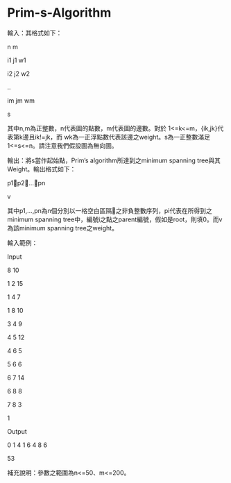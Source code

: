 # Prim-s-Algorithm
輸入：其格式如下：

n m

i1 j1 w1

i2 j2 w2

..

im jm wm

s

其中n,m為正整數，n代表圖的點數，m代表圖的邊數。對於 1<=k<=m，{ik,jk}代表第k邊且ik!=jk，而 wk為一正浮點數代表該邊之weight。s為一正整數滿足1<=s<=n。請注意我們假設圖為無向圖。


輸出：將s當作起始點，Prim’s algorithm所達到之minimum spanning tree與其Weight。輸出格式如下：

p1p2…pn

v

其中p1,…,pn為n個分別以一格空白區隔之非負整數序列，pi代表在所得到之minimum spanning tree中，編號i之點之parent編號，假如是root，則填0。而v為該minimum spanning tree之weight。

輸入範例：

Input

8 10

1 2 15

1 4 7

1 8 10

3 4 9

4 5 12

4 6 5

5 6 6

6 7 14

6 8 8

7 8 3

1

Output

0 1 4 1 6 4 8 6

53

補充說明：參數之範圍為n<=50、m<=200。

